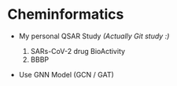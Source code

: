 # Cheminformatics

- My personal QSAR Study *(Actually Git study :\)*

  1. SARs-CoV-2 drug BioActivity
  2. BBBP
 
- Use GNN Model (GCN / GAT)
